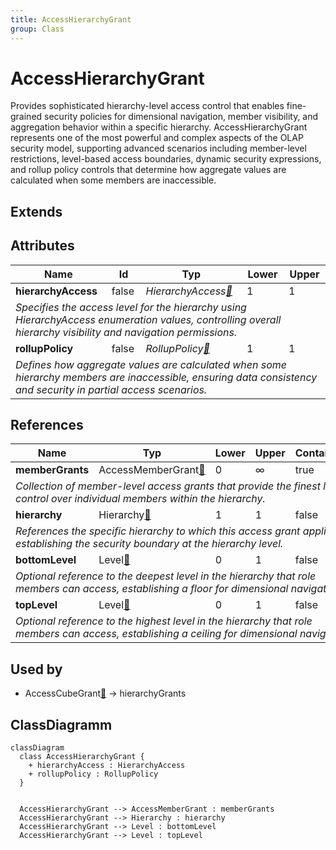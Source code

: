 ```yaml
---
title: AccessHierarchyGrant
group: Class
---
```


# AccessHierarchyGrant<a name="class-accesshierarchygrant"></a>

Provides sophisticated hierarchy-level access control that enables fine-grained security policies for dimensional navigation, member visibility, and aggregation behavior within a specific hierarchy. AccessHierarchyGrant represents one of the most powerful and complex aspects of the OLAP security model, supporting advanced scenarios including member-level restrictions, level-based access boundaries, dynamic security expressions, and rollup policy controls that determine how aggregate values are calculated when some members are inaccessible.
## Extends

## Attributes

<table>
  <thead>
    <tr>
      <th>Name</th>
      <th>Id</th>
      <th>Typ</th>
      <th>Lower</th>
      <th>Upper</th>
    </tr>
  </thead>
  <tbody>
    <tr>
      <td><strong>hierarchyAccess</strong></td>
      <td>false</td>
      <td><em>HierarchyAccess<a href="./enum-HierarchyAccess">🔗</a></em></td>
      <td>1</td>
      <td>1</td>
    </tr>
    <tr>
      <td colspan="5"><em>Specifies the access level for the hierarchy using HierarchyAccess enumeration values, controlling overall hierarchy visibility and navigation permissions.</em></td>
    </tr>
    <tr>
      <td><strong>rollupPolicy</strong></td>
      <td>false</td>
      <td><em>RollupPolicy<a href="./enum-RollupPolicy">🔗</a></em></td>
      <td>1</td>
      <td>1</td>
    </tr>
    <tr>
      <td colspan="5"><em>Defines how aggregate values are calculated when some hierarchy members are inaccessible, ensuring data consistency and security in partial access scenarios.</em></td>
    </tr>
  </tbody>
</table>

## References

<table>
  <thead>
    <tr>
      <th>Name</th>
      <th>Typ</th>
      <th>Lower</th>
      <th>Upper</th>
      <th>Containment</th>
    </tr>
  </thead>
  <tbody>
    <tr>
      <td><strong>memberGrants</strong></td>
      <td>AccessMemberGrant<a href="./class-AccessMemberGrant">🔗</a></td>
      <td>0</td>
      <td>&infin;</td>
      <td>true</td>
    </tr>
    <tr>
      <td colspan="5"><em>Collection of member-level access grants that provide the finest level of control over individual members within the hierarchy.</em></td>
    </tr>
    <tr>
      <td><strong>hierarchy</strong></td>
      <td>Hierarchy<a href="./class-Hierarchy">🔗</a></td>
      <td>1</td>
      <td>1</td>
      <td>false</td>
    </tr>
    <tr>
      <td colspan="5"><em>References the specific hierarchy to which this access grant applies, establishing the security boundary at the hierarchy level.</em></td>
    </tr>
    <tr>
      <td><strong>bottomLevel</strong></td>
      <td>Level<a href="./class-Level">🔗</a></td>
      <td>0</td>
      <td>1</td>
      <td>false</td>
    </tr>
    <tr>
      <td colspan="5"><em>Optional reference to the deepest level in the hierarchy that role members can access, establishing a floor for dimensional navigation.</em></td>
    </tr>
    <tr>
      <td><strong>topLevel</strong></td>
      <td>Level<a href="./class-Level">🔗</a></td>
      <td>0</td>
      <td>1</td>
      <td>false</td>
    </tr>
    <tr>
      <td colspan="5"><em>Optional reference to the highest level in the hierarchy that role members can access, establishing a ceiling for dimensional navigation.</em></td>
    </tr>
  </tbody>
</table>



## Used by

- AccessCubeGrant[🔗](./class-AccessCubeGrant) → hierarchyGrants

## ClassDiagramm

```mermaid
classDiagram
  class AccessHierarchyGrant {
    + hierarchyAccess : HierarchyAccess
    + rollupPolicy : RollupPolicy
  }


  AccessHierarchyGrant --> AccessMemberGrant : memberGrants
  AccessHierarchyGrant --> Hierarchy : hierarchy
  AccessHierarchyGrant --> Level : bottomLevel
  AccessHierarchyGrant --> Level : topLevel

```
